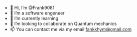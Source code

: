 - 👋 Hi, I’m @Frank9081
- 👀 I’m a software engeneer
- 🌱 I’m currently learning 
- 💞️ I’m looking to collaborate on Quantum mechanics
- 📫 You can contact me via my email fankkhym@gmail.com

<!---
Frank9081/Frank9081 is a ✨ special ✨ repository because its `README.md` (this file) appears on your GitHub profile.
You can click the Preview link to take a look at your changes.
--->
